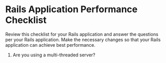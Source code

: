 # Rails Application Performance Checklist

Review this checklist for your Rails application and answer the questions per your Rails application. Make the necessary changes so that your Rails application can achieve best performance.

1. Are you using a multi-threaded server? 

